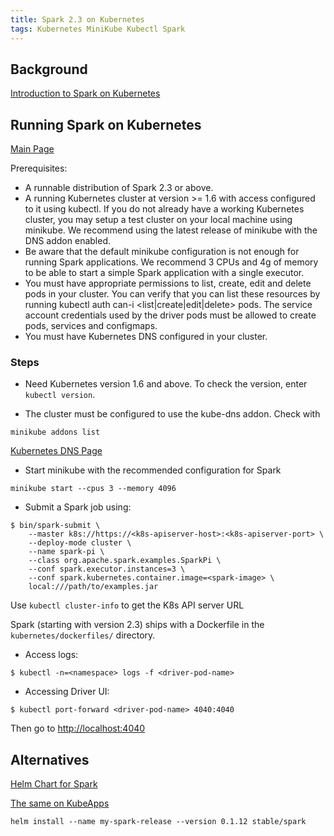 ```yaml
---
title: Spark 2.3 on Kubernetes
tags: Kubernetes MiniKube Kubectl Spark
---
```


## Background

[Introduction to Spark on Kubernetes](https://banzaicloud.github.io/blog/spark-k8s/)


## Running Spark on Kubernetes

[Main Page]( https://spark.apache.org/docs/latest/running-on-kubernetes.html ) 

Prerequisites:

- A runnable distribution of Spark 2.3 or above.
- A running Kubernetes cluster at version >= 1.6 with access configured to it using kubectl. If you do not already have a working Kubernetes cluster, you may setup a test cluster on your local machine using minikube.
We recommend using the latest release of minikube with the DNS addon enabled.
- Be aware that the default minikube configuration is not enough for running Spark applications. We recommend 3 CPUs and 4g of memory to be able to start a simple Spark application with a single executor.
- You must have appropriate permissions to list, create, edit and delete pods in your cluster. You can verify that you can list these resources by running kubectl auth can-i <list|create|edit|delete> pods.
The service account credentials used by the driver pods must be allowed to create pods, services and configmaps.
- You must have Kubernetes DNS configured in your cluster.

###  Steps

- Need Kubernetes version 1.6 and above.
To check the version, enter ``kubectl version``.

- The cluster must be configured to use the kube-dns addon. Check with

```shell
minikube addons list
```

[Kubernetes DNS Page]( https://kubernetes.io/docs/concepts/services-networking/dns-pod-service/ )


- Start minikube with the recommended configuration for Spark

```shell
minikube start --cpus 3 --memory 4096
```

- Submit a Spark job using: 

```shell
$ bin/spark-submit \
    --master k8s://https://<k8s-apiserver-host>:<k8s-apiserver-port> \
    --deploy-mode cluster \
    --name spark-pi \
    --class org.apache.spark.examples.SparkPi \
    --conf spark.executor.instances=3 \
    --conf spark.kubernetes.container.image=<spark-image> \
    local:///path/to/examples.jar
```

Use ``kubectl cluster-info`` to get the K8s API server URL

Spark (starting with version 2.3) ships with a Dockerfile in the ``kubernetes/dockerfiles/`` directory.

- Access logs:

```shell
$ kubectl -n=<namespace> logs -f <driver-pod-name>
```

- Accessing Driver UI:

```shell
$ kubectl port-forward <driver-pod-name> 4040:4040
```

Then go to [ http://localhost:4040 ]( http://localhost:4040 )


## Alternatives

[Helm Chart for Spark]( https://github.com/kubernetes/charts/tree/master/stable/spark )

[The same on KubeApps ]( https://hub.kubeapps.com/charts/stable/spark )

```shell
helm install --name my-spark-release --version 0.1.12 stable/spark
```
